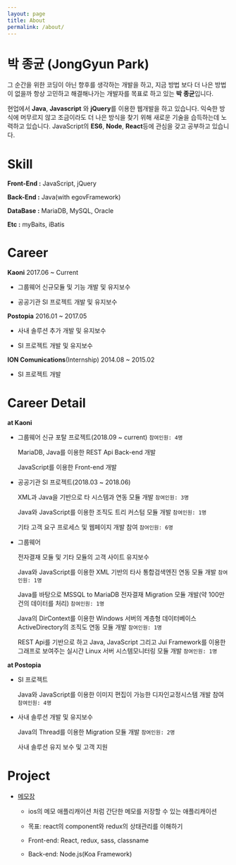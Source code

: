 ```yaml
---
layout: page
title: About
permalink: /about/
---
```


박 종균 (JongGyun Park)
====================
 그 순간을 위한 코딩이 아닌 향후를 생각하는 개발을 하고, 지금 방법 보다 더 나은 방법이 없을까 항상 고민하고 해결해나가는 개발자를 목표로 하고 있는 **박 종균**입니다.  
 
 현업에서 **Java**, **Javascript** 와 **jQuery**를 이용한 웹개발을 하고 있습니다. 익숙한 방식에 머무르지 않고 조금이라도 더 나은 방식을 찾기 위해 새로운 기술을 습득하는데 노력하고 있습니다. JavaScript의 **ES6**, **Node**, **React**등에 관심을 갖고 공부하고 있습니다.

<!-- patience
laziness -->

Skill
==========
**Front-End :** JavaScript, jQuery

**Back-End :** Java(with egovFramework)

**DataBase :** MariaDB, MySQL, Oracle

**Etc :** myBaits, iBatis


Career
============

**Kaoni** 2017.06 ~ Current

- 그룹웨어 신규모듈 및 기능 개발 및 유지보수

- 공공기관 SI 프로젝트 개발 및 유지보수


**Postopia** 2016.01 ~ 2017.05

- 사내 솔루션 추가 개발 및 유지보수

- SI 프로젝트 개발 및 유지보수


**ION Comunications**(Internship) 2014.08 ~ 2015.02

- SI 프로젝트 개발


Career Detail
================

**at Kaoni**

- 그룹웨어 신규 포탈 프로젝트(2018.09 ~ current) `참여인원: 4명`

  MariaDB, Java를 이용한 REST Api Back-end 개발

  JavaScript를 이용한 Front-end 개발

- 공공기관 SI 프로젝트(2018.03 ~ 2018.06)

  XML과 Java을 기반으로 타 시스템과 연동 모듈 개발 `참여인원: 3명`

  Java와 JavaScript를 이용한 조직도 트리 커스텀 모듈 개발 `참여인원: 1명`

  기타 고객 요구 프로세스 및 웹페이지 개발 참여 `참여인원: 6명`

- 그룹웨어
  
  전자결재 모듈 및 기타 모듈의 고객 사이트 유지보수

  Java와 JavaScript를 이용한 XML 기반의 타사 통합검색엔진 연동 모듈 개발 `참여인원: 1명`

  Java를 바탕으로 MSSQL to MariaDB 전자결재 Migration 모듈 개발(약 100만건의 데이터를 처리) `참여인원: 1명`

  Java의 DirContext를 이용한 Windows 서버의 계층형 데이터베이스 ActiveDirectory의 조직도 연동 모듈 개발 `참여인원: 1명`

  REST Api를 기반으로 하고 Java, JavaScript 그리고 Jui Framework를 이용한 그래프로 보여주는 실시간 Linux 서버 시스템모니터링 모듈 개발 `참여인원: 1명`

**at Postopia**

- SI 프로젝트

  Java와 JavaScript를 이용한 이미지 편집이 가능한 디자인교정시스템 개발 참여 `참여인원: 4명`

- 사내 솔루션 개발 및 유지보수

  Java의 Thread를 이용한 Migration 모듈 개발 `참여인원: 2명`

  사내 솔루션 유지 보수 및 고객 지원


Project
=================
  - [메모장](https://github.com/jonggyun/memo-app)
 
    - ios의 메모 애플리캐이션 처럼 간단한 메모를 저장할 수 있는 애플리캐이션

    - 목표: react의 component와 redux의 상태관리를 이해하기

    - Front-end: React, redux, sass, classname

    - Back-end: Node.js(Koa Framework)


